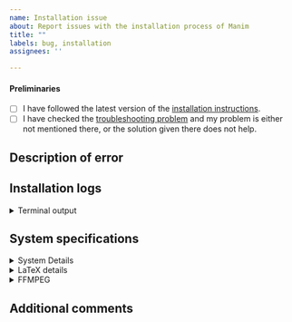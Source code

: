 ```yaml
---
name: Installation issue
about: Report issues with the installation process of Manim
title: ""
labels: bug, installation
assignees: ''

---
```


#### Preliminaries

- [ ] I have followed the latest version of the
      [installation instructions](https://docs.manim.community/en/latest/installation.html).
- [ ] I have checked the [troubleshooting problem]() and my problem is either not mentioned there,
      or the solution given there does not help.

## Description of error
<!-- Add a clear and concise description of the problem you encountered. -->


## Installation logs
<!-- Please paste the **full** terminal output; we can only help to identify the issue
     when we receive all required information. -->

<details><summary>Terminal output</summary>

```
PASTE HERE OR PROVIDE LINK TO https://pastebin.com/ OR SIMILAR
```

<!-- Insert screenshots here (only when absolutely necessary, we prefer copy/pasted output!) -->

</details>


## System specifications

<details><summary>System Details</summary>

- OS (with version, e.g Windows 10 v2004 or macOS 10.15 (Catalina)):
- RAM:
- Python version (`python/py/python3 --version`):
- Installed modules (provide output from `pip list`):
```
PASTE HERE
```
</details>

<details><summary>LaTeX details</summary>

+ LaTeX distribution (e.g. TeX Live 2020):
+ Installed LaTeX packages:
<!-- output of `tlmgr list --only-installed` for TeX Live or a screenshot of the Packages page for MikTeX -->
</details>

<details><summary>FFMPEG</summary>

Output of `ffmpeg -version`:

```
PASTE HERE
```
</details>

## Additional comments
<!-- Add further context that you think might be relevant for this issue here. -->
